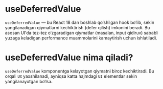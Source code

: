 # **useDeferredValue**

`useDeferredValue` — bu React 18 dan boshlab qo‘shilgan hook bo‘lib, sekin yangilanadigan qiymatlarni kechiktirish (defer qilish) imkonini beradi. Bu asosan UI'da tez-tez o‘zgaradigan qiymatlar (masalan, input qidiruv) sababli yuzaga keladigan performance muammolarini kamaytirish uchun ishlatiladi.

# **useDeferredValue nima qiladi?**

`useDeferredValue` komponentga kelayotgan qiymatni biroz kechiktiradi. Bu orqali `UX` yaxshilanadi, ayniqsa katta hajmdagi `UI` elementlar sekin yangilanayotgan bo‘lsa.
